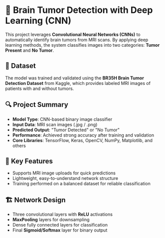 # 🧠 Brain Tumor Detection with Deep Learning (CNN)

This project leverages **Convolutional Neural Networks (CNNs)** to automatically identify brain tumors from MRI scans. By applying deep learning methods, the system classifies images into two categories: **Tumor Present** and **No Tumor**.


## 📁 Dataset

The model was trained and validated using the **BR35H Brain Tumor Detection Dataset** from Kaggle, which provides labeled MRI images of patients with and without tumors.



## 🔍 Project Summary

* **Model Type**: CNN-based binary image classifier
* **Input Data**: MRI scan images (.jpg / .png)
* **Predicted Output**: "Tumor Detected" or "No Tumor"
* **Performance**: Achieved strong accuracy after training and validation
* **Core Libraries**: TensorFlow, Keras, OpenCV, NumPy, Matplotlib, and others



## 🚀 Key Features

* Supports MRI image uploads for quick predictions
* Lightweight, easy-to-understand network structure
* Training performed on a balanced dataset for reliable classification



## 🏗️ Network Design

* Three convolutional layers with **ReLU** activations
* **MaxPooling** layers for downsampling
* Dense fully connected layers for classification
* Final **Sigmoid/Softmax** layer for binary output



